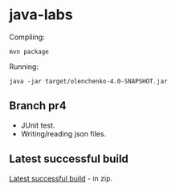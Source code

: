 # java-labs

Compiling:
```
mvn package
```
Running:
```
java -jar target/olenchenko-4.0-SNAPSHOT.jar
```

## Branch pr4
- JUnit test.
- Writing/reading json files.

## Latest successful build
[Latest successful build](https://nightly.link/golenchenko/java-labs-olenchenko/workflows/maven-publish/pr4/Package.zip) - in zip.